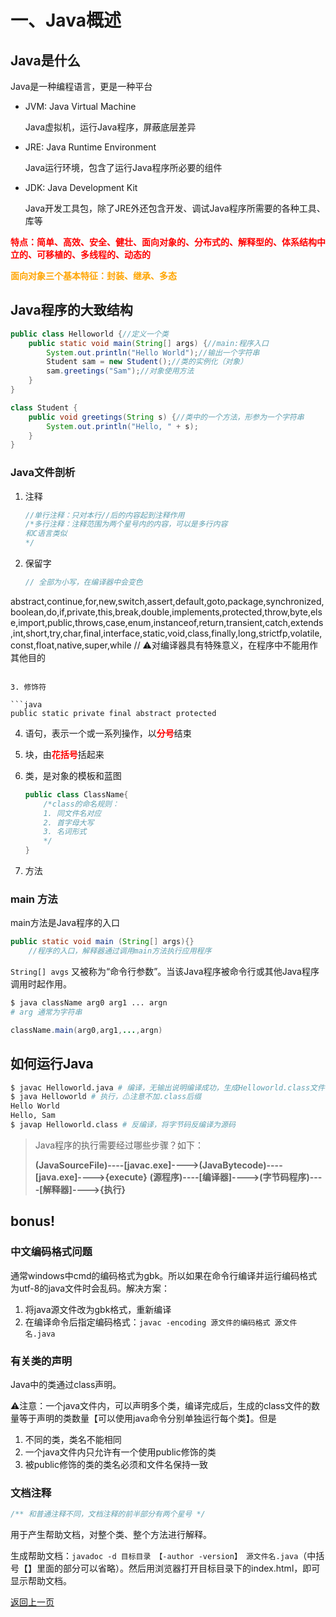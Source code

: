 # 一、Java概述

## Java是什么

Java是一种编程语言，更是一种平台

+ JVM: Java Virtual Machine

  Java虚拟机，运行Java程序，屏蔽底层差异

+ JRE: Java Runtime Environment

  Java运行环境，包含了运行Java程序所必要的组件

+ JDK: Java Development Kit

  Java开发工具包，除了JRE外还包含开发、调试Java程序所需要的各种工具、库等

<b style="color:red">特点：简单、高效、安全、健壮、面向对象的、分布式的、解释型的、体系结构中立的、可移植的、多线程的、动态的</b>

<b style="color:orange">面向对象三个基本特征：封装、继承、多态</b>

## Java程序的大致结构

```java
public class Helloworld {//定义一个类
    public static void main(String[] args) {//main:程序入口
        System.out.println("Hello World");//输出一个字符串
        Student sam = new Student();//类的实例化（对象）
        sam.greetings("Sam");//对象使用方法
    }
}

class Student {
    public void greetings(String s) {//类中的一个方法，形参为一个字符串
        System.out.println("Hello, " + s);
    }
}
```


### Java文件剖析

1. 注释

   ```java
   //单行注释：只对本行//后的内容起到注释作用
   /*多行注释：注释范围为两个星号内的内容，可以是多行内容
   和C语言类似
   */
   ```

2. 保留字

   ```java
   // 全部为小写，在编译器中会变色
abstract,continue,for,new,switch,assert,default,goto,package,synchronized,boolean,do,if,private,this,break,double,implements,protected,throw,byte,else,import,public,throws,case,enum,instanceof,return,transient,catch,extends,int,short,try,char,final,interface,static,void,class,finally,long,strictfp,volatile,const,float,native,super,while
   // ⚠对编译器具有特殊意义，在程序中不能用作其他目的
   ```

3. 修饰符

   ```java
   public static private final abstract protected
   ```

4. 语句，表示一个或一系列操作，以<b style="color:red">分号</b>结束

5. 块，由<b style="color:red">花括号</b>括起来

6. 类，是对象的模板和蓝图

   ```java
   public class ClassName{
       /*class的命名规则：
       1. 同文件名对应
       2. 首字母大写
       3. 名词形式
       */
   }
   ```

7. 方法

### main 方法

main方法是Java程序的入口

```java
public static void main (String[] args){}
    //程序的入口，解释器通过调用main方法执行应用程序
```

`String[] avgs` 又被称为“命令行参数”。当该Java程序被命令行或其他Java程序调用时起作用。

```bash
$ java className arg0 arg1 ... argn
# arg 通常为字符串
```

```java
className.main(arg0,arg1,...,argn)
```


## 如何运行Java

```bash
$ javac Helloworld.java # 编译，无输出说明编译成功，生成Helloworld.class文件
$ java Helloworld # 执行，⚠注意不加.class后缀
Hello World
Hello, Sam
$ javap Helloworld.class # 反编译，将字节码反编译为源码
```

> Java程序的执行需要经过哪些步骤？如下：
>
> **(JavaSourceFile)----[javac.exe]---->(JavaBytecode)----[java.exe]---->{execute}**
> **(源程序)----[编译器]---->(字节码程序)----[解释器]---->{执行}**

## bonus!

### 中文编码格式问题

通常windows中cmd的编码格式为gbk。所以如果在命令行编译并运行编码格式为utf-8的java文件时会乱码。解决方案：
1. 将java源文件改为gbk格式，重新编译
2. 在编译命令后指定编码格式：`javac -encoding 源文件的编码格式 源文件名.java`

### 有关类的声明

Java中的类通过class声明。

⚠注意：一个java文件内，可以声明多个类，编译完成后，生成的class文件的数量等于声明的类数量【可以使用java命令分别单独运行每个类】。但是
1. 不同的类，类名不能相同
2. 一个java文件内只允许有一个使用public修饰的类
3. 被public修饰的类的类名必须和文件名保持一致

### 文档注释

   ```java
   /** 和普通注释不同，文档注释的前半部分有两个星号 */
   ```

用于产生帮助文档，对整个类、整个方法进行解释。

生成帮助文档：`javadoc -d 目标目录 【-author -version】 源文件名.java`（中括号【】里面的部分可以省略）。然后用浏览器打开目标目录下的index.html，即可显示帮助文档。

[返回上一页](java.md)
